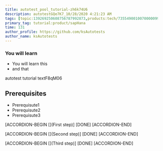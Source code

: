 ```yaml
---
title: autotest_pool_tutorial-zh6k74U6
description: autotestGQe7K7_10/28/2020 4:21:23 AM
tags: [topic:139269250608756787992873,products:tech/73554900100700000996,tutorial:experience/advanced]
primary_tag: tutorial:product/sapHana
time: 131
author_profile: https://github.com/ksAutotests
author_name: ksAutotests
---
```

### You will learn
- You will learn this
- and that

autotest tutorial textF8qM06

## Prerequisites
- Prerequisute1
- Prerequisute2
- Prerequisute3

[ACCORDION-BEGIN [](First step)]
[DONE]
[ACCORDION-END]

[ACCORDION-BEGIN [](Second step)]
[DONE]
[ACCORDION-END]

[ACCORDION-BEGIN [](Third step)]
[DONE]
[ACCORDION-END]

